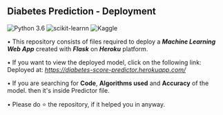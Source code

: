 ## Diabetes Prediction - Deployment
![Python 3.6](https://img.shields.io/badge/Python-3.6-brightgreen.svg) ![scikit-learnn](https://img.shields.io/badge/Library-Scikit_Learn-orange.svg) ![Kaggle](https://img.shields.io/badge/Dataset-Kaggle-blue.svg) 

• This repository consists of files required to deploy a ___Machine Learning Web App___ created with ___Flask___ on ___Heroku___ platform.

• If you want to view the deployed model, click on the following link:<br />
Deployed at: _https://diabetes-score-predictor.herokuapp.com/_

• If you are searching for __Code__, __Algorithms used__ and __Accuracy__ of the model. then it's inside Predictor file.

• Please do ⭐ the repository, if it helped you in anyway.





